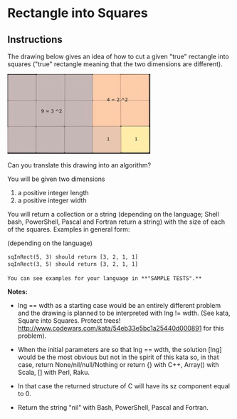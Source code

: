 # Rectangle into Squares

## Instructions

The drawing below gives an idea of how to cut a given "true" rectangle into squares ("true" rectangle meaning that the
two dimensions are different).

![img.png](images/grid.png)

Can you translate this drawing into an algorithm?

You will be given two dimensions

1. a positive integer length
2. a positive integer width

You will return a collection or a string (depending on the language; Shell bash, PowerShell, Pascal and Fortran return a
string) with the size of each of the squares. Examples in general form:

(depending on the language)

```
sqInRect(5, 3) should return [3, 2, 1, 1]
sqInRect(3, 5) should return [3, 2, 1, 1]
  
You can see examples for your language in **"SAMPLE TESTS".**
```

**Notes:**

- lng == wdth as a starting case would be an entirely different problem and the drawing is planned to be interpreted
  with lng != wdth. (See kata, Square into Squares. Protect trees! http://www.codewars.com/kata/54eb33e5bc1a25440d000891
  for this problem).

- When the initial parameters are so that lng == wdth, the solution [lng] would be the most obvious but not in the
  spirit of this kata so, in that case, return None/nil/null/Nothing or return {} with C++, Array() with Scala, [] with
  Perl, Raku.

- In that case the returned structure of C will have its sz component equal to 0.

- Return the string "nil" with Bash, PowerShell, Pascal and Fortran.
